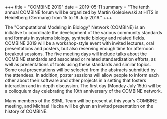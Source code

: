 +++
title   = "COMBINE 2019"
date    = 2019-05-11
summary = "The tenth annual COMBINE forum will be organized by Martin Golebiewski at HITS in Heidelberg (Germany) from 15 to 19 July 2019."
+++

The "Computational Modeling in Biology" Network (COMBINE) is an initiative to coordinate the development of the various community standards and formats in systems biology, synthetic biology and related fields. COMBINE 2019 will be a workshop-style event with invited lectures, oral presentations and posters, but also reserving enough time for afternoon breakout sessions. The five meeting days will include talks about the COMBINE standards and associated or related standardization efforts, as well as presentations of tools using these standards and similar topics. Some oral presentations will be selected from the abstracts submitted by the attendees. In addition, poster sessions will allow people to inform each other about their software and other projects in a setting that fosters interaction and in-depth discussion. The first day (Monday July 15th) will be a colloquium day celebrating the 10th anniversary of the COMBINE network. 

Many members of the SBML Team will be present at this year's COMBINE meeting, and Michael Hucka will be given an invited presentation on the history of COMBINE.

